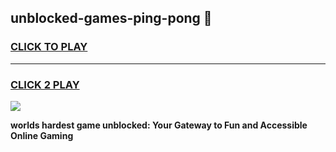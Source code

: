 
## unblocked-games-ping-pong 👋
<h3>
<a href="https://premium.freeplayer.one?title=unblocked-games-ping-pong&ref=14F">CLICK TO PLAY</a></h3>
<hr>

<h3>
<a href="https://premium.freeplayer.one?title=unblocked-games-ping-pong&ref=14F">CLICK 2 PLAY</a>
  
</h3>

<a href="https://premium.freeplayer.one?title=unblocked-games-ping-pong&ref=12F/"><img src="https://clearcache.store/games.png"></a>


**worlds hardest game unblocked: Your Gateway to Fun and Accessible Online Gaming**
